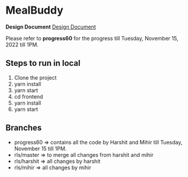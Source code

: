 # MealBuddy

**Design Document**
[Design Document](https://docs.google.com/document/d/1DDK2ADNOKnGaH6Qo7wP_p3DGL8feCABHwNzO892O0y8/edit)

Please refer to **progress60** for the progress till Tuesday, November 15, 2022 till 1PM.

## Steps to run in local
1. Clone the project
2. yarn install
3. yarn start
4. cd frontend
5. yarn install
6. yarn start

## Branches
- progress60 => contains all the code by Harshit and Mihir till Tuesday, November 15 till 1PM.
- rls/master => to merge all changes from harshit and mihir
- rls/harshit => all changes by harshit
- rls/mihir => all changes by mihir
